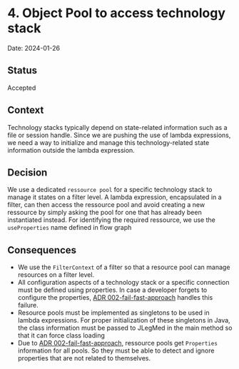 # 4. Object Pool to access technology stack 

Date: 2024-01-26

## Status

Accepted

## Context
Technology stacks typically depend on state-related information such as a file or session handle.
Since we are pushing the use of lambda expressions, we need a way to initialize and
manage this technology-related state information outside the lambda expression.  

## Decision

We use a dedicated `ressource pool` for a specific technology stack to manage it states on a filter level.
A lambda expression, encapsulated in a filter, can then access the ressource pool
and avoid creating a new ressource by simply asking the pool for one that has already been instantiated instead.
For identifying the required ressource, 
we use the `useProperties` name defined in flow graph

## Consequences
* We use the `FilterContext` of a filter so that a resource pool can manage resources on a filter level. 
* All configuration aspects of a technology stack or a specific connection must be defined using properties. In case a developer forgets to configure the properties, [ADR 002-fail-fast-approach](004-fail-fast-approach.md) handles this failure. 
* Resource pools must be implemented as singletons to be used in lambda expressions. For proper initialization of these singletons in Java, the class information must be passed to JLegMed in the main method so that it can force class loading   
* Due to [ADR 002-fail-fast-approach](004-fail-fast-approach.md), ressource pools get `Properties` information for all pools. So they must be able to detect and ignore properties that are not related to themselves.        
